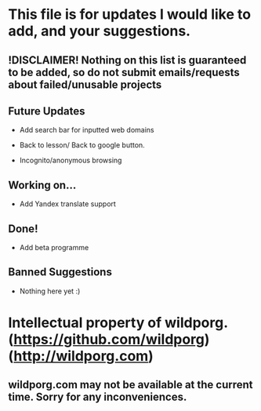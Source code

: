 # This file is for updates I would like to add, and your suggestions.



## !DISCLAIMER! Nothing on this list is guaranteed to be added, so do not submit emails/requests about failed/unusable projects






## Future Updates



- Add search bar for inputted web domains
- Back to lesson/ Back to google button.


- Incognito/anonymous browsing

## Working on...

- Add Yandex translate support



## Done!

- Add beta programme






## Banned Suggestions



- Nothing here yet :)





# Intellectual property of wildporg. (https://github.com/wildporg) (http://wildporg.com)


## wildporg.com may not be available at the current time. Sorry for any inconveniences.
